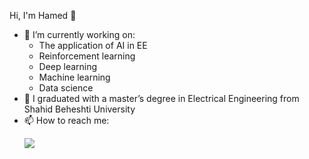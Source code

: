 Hi, I'm Hamed 👋
- 🔭 I’m currently working on:
    - The application of AI in EE
    - Reinforcement learning
    - Deep learning
    - Machine learning
    - Data science
- 🌱 I graduated with a master’s degree in Electrical Engineering from Shahid Beheshti University
- 📫 How to reach me: <p> <img src="{https://img.shields.io/badge/LinkedIn-0077B5?style=for-the-badge&logo=linkedin&logoColor=white}"/> </p>
